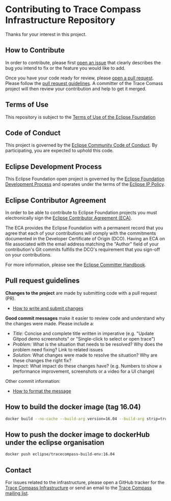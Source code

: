 # Contributing to Trace Compass Infrastructure Repository

Thanks for your interest in this project.

## How to Contribute

In order to contribute, please first [open an issue][issues] that clearly describes the bug you
intend to fix or the feature you would like to add.

Once you have your code ready for review, please  [open a pull request][pull-requests]. Please follow
the [pull request guidelines][pr-guide]. A committer of the Trace Comass project will then review your 
contribution and help to get it merged.

## Terms of Use

This repository is subject to the [Terms of Use of the Eclipse Foundation][terms]

## Code of Conduct

This project is governed by the [Eclipse Community Code of Conduct](CODE_OF_CONDUCT.md).
By participating, you are expected to uphold this code.

## Eclipse Development Process

This Eclipse Foundation open project is governed by the [Eclipse Foundation
Development Process][dev-process] and operates under the terms of the [Eclipse IP Policy][ip-policy].

## Eclipse Contributor Agreement

In order to be able to contribute to Eclipse Foundation projects you must
electronically sign the [Eclipse Contributor Agreement (ECA)][eca].

The ECA provides the Eclipse Foundation with a permanent record that you agree
that each of your contributions will comply with the commitments documented in
the Developer Certificate of Origin (DCO). Having an ECA on file associated with
the email address matching the "Author" field of your contribution's Git commits
fulfills the DCO's requirement that you sign-off on your contributions.

For more information, please see the [Eclipse Committer Handbook][commiter-handbook].

## Pull request guidelines

**Changes to the project** are made by submitting code with a pull request (PR).

* [How to write and submit changes][creating-changes]

**Good commit messages** make it easier to review code and understand why the changes were made.
Please include a:

* *Title:* Concise and complete title written in imperative (e.g. "Update Gitpod demo screenshots"
or "Single-click to select or open trace")
* *Problem:* What is the situation that needs to be resolved? Why does the problem need fixing?
Link to related issues
* *Solution:* What changes were made to resolve the situation? Why are these changes the right fix?
* *Impact:* What impact do these changes have? (e.g. Numbers to show a performance improvement,
screenshots or a video for a UI change)

Other commit information:

* [How to format the message][commit-message-message]

## How to build the docker image (tag 16.04)

```bash
docker build --no-cache --build-arg version=16.04 --build-arg strip=true  -t eclipse/tracecompass-build-env:16.04 .
```

## How to push the docker image to dockerHub under the eclipse organisation
```bash
docker push eclipse/tracecompass-build-env:16.04
```

## Contact

For issues related to the infrastructure, please open a GitHub tracker for the [Trace Compass Infrastructure][tc-infra] or send an email to the [Trace Compass mailing list][mailing-list].

[commit-message-message]: https://tbaggery.com/2008/04/19/a-note-about-git-commit-messages.html
[commiter-handbook]: https://www.eclipse.org/projects/handbook/#resources-commit
[contact-us]: #contact
[creating-changes]: https://www.dataschool.io/how-to-contribute-on-github/
[dev-process]: https://eclipse.org/projects/dev_process
[eca]: http://www.eclipse.org/legal/ECA.php
[ip-policy]: https://www.eclipse.org/org/documents/Eclipse_IP_Policy.pdf
[issues]: https://github.com/eclipse-tracecompass/tracecompass-infra/issues
[mailing-list]: https://accounts.eclipse.org/mailing-list/tracecompass-dev
[pr-guide]: #pull-request-guidelines
[pull-requests]: https://github.com/eclipse-tracecompass/tracecompass-infra/pulls
[tc-infra]: https://github.com/eclipse-tracecompass/tracecompass-infra
[terms]: https://www.eclipse.org/legal/termsofuse.php